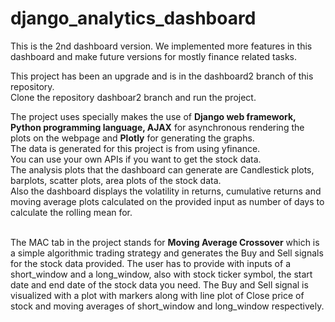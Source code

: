 # django_analytics_dashboard
This is the 2nd dashboard version. We implemented more features in this dashboard and make future versions for mostly finance related tasks.

This project has been an upgrade and is in the dashboard2 branch of this repository.<br>
Clone the repository dashboar2 branch and run the project.<br>

The project uses specially makes the use of <b>Django web framework, Python programming language, AJAX</b> for asynchronous rendering the plots on the webpage and <b>Plotly</b> for generating the graphs.<br>
The data is generated for this project is from using yfinance.<br>
You can use your own APIs if you want to get the stock data.<br>
The analysis plots that the dashboard can generate are Candlestick plots, barplots, scatter plots, area plots of the stock data.<br>
Also the dashboard displays the volatility in returns, cumulative returns and moving average plots calculated on the provided input as number of days to calculate the rolling mean for.<br>

<br>
The MAC tab in the project stands for <b>Moving Average Crossover</b> which is a simple algorithmic trading strategy and generates the Buy and Sell signals for the stock data provided. The user has to provide with inputs of a short_window and a long_window, also with stock ticker symbol, the start date and end date of the stock data you need.
The Buy and Sell signal is visualized with a plot with markers along with line plot of Close price of stock and moving averages of short_window and long_window respectively.
